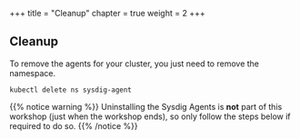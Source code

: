 
+++
title = "Cleanup"
chapter = true
weight = 2
+++

## Cleanup

To remove the agents for your cluster, you just need to remove the namespace.

```
kubectl delete ns sysdig-agent
```

{{% notice warning %}}
Uninstalling the Sysdig Agents is **not** part of this workshop (just when the workshop ends), so only follow the steps below if required to do so.
{{% /notice %}}